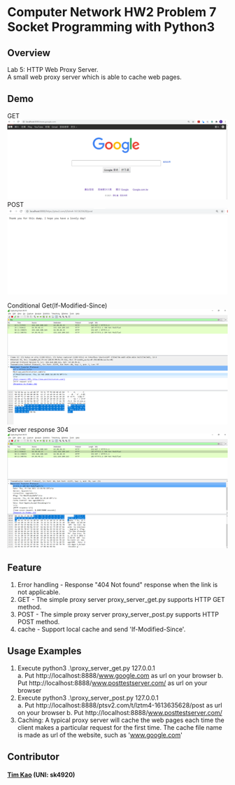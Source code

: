# Computer Network HW2 Problem 7 Socket Programming with Python3 #

## Overview ##
Lab 5: HTTP Web Proxy Server. \
A small web proxy server which is able to cache web pages.

## Demo ##
GET
![image](https://github.com/tim-kao/Computer-Network-HW2-Problem-7-Socket-Programming-with-Python3/blob/main/get.png)
POST
![image](https://github.com/tim-kao/Computer-Network-HW2-Problem-7-Socket-Programming-with-Python3/blob/main/post.png)

Conditional Get(If-Modified-Since)
![image](https://github.com/tim-kao/Computer-Network-HW2-Problem-7-Socket-Programming-with-Python3/blob/main/Conditional_Get.png)
Server response 304
![image](https://github.com/tim-kao/Computer-Network-HW2-Problem-7-Socket-Programming-with-Python3/blob/main/reponse_304.png)
## Feature ##
1. Error handling - Response "404 Not found" response when the link is not applicable. 
2. GET - The simple proxy server proxy_server_get.py supports HTTP GET method.
3. POST - The simple proxy server proxy_server_post.py supports HTTP POST method.
4. cache - Support local cache and send 'If-Modified-Since'.
##  Usage Examples ##
1. Execute python3 .\proxy_server_get.py 127.0.0.1\
   a. Put http://localhost:8888/www.google.com as url on your browser 
   b. Put http://localhost:8888/www.posttestserver.com/ as url on your browser 
2. Execute python3 .\proxy_server_post.py 127.0.0.1\
   a. Put http://localhost:8888/ptsv2.com/t/lztm4-1613635628/post as url on your browser
   b. Put http://localhost:8888/www.posttestserver.com/
3. Caching: A typical proxy server will cache the web pages each time the client makes a particular
request for the first time. The cache file name is made as url of the website, such as 'www.google.com'
   
## Contributor ##
#### [Tim Kao](https://github.com/tim-kao?fbclid=IwAR0lWAvmWe03EtuderoHdKEpYYG8pnl2ca1bN1b5DBfEMP-wFv4kQupl-Jg) (UNI: sk4920)
